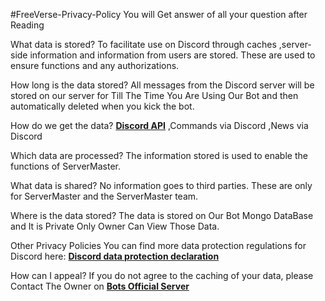 #FreeVerse-Privacy-Policy
You will Get answer of all your question after Reading 

                                 
What data is stored?
To facilitate use on Discord through caches
,server-side information and information from users are stored.
These are used to ensure functions and any authorizations.

How long is the data stored?
All messages from the Discord server will be stored on our server for Till The Time You Are Using Our Bot and then automatically deleted when you kick the bot.

How do we get the data?
[__Discord API__](https://discord.com/developers/docs/intro)
,Commands via Discord
,News via Discord

Which data are processed?
The information stored is used to
enable the functions of ServerMaster.

What data is shared?
No information goes to third parties.
These are only for ServerMaster and the ServerMaster team.

Where is the data stored?
The data is stored on Our Bot Mongo DataBase and It is Private Only Owner Can View Those Data.

Other Privacy Policies
You can find more data protection regulations for Discord here: [**__Discord data protection declaration__**](https://discord.com/privacy)

How can I appeal?
If you do not agree to the caching of your data,
please Contact The Owner on [**__Bots Official Server__**](https://discord.com/invite/D6SFg5XHYu)
